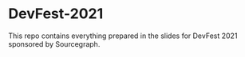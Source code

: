 # DevFest-2021

This repo contains everything prepared in the slides for DevFest 2021 sponsored by Sourcegraph.
